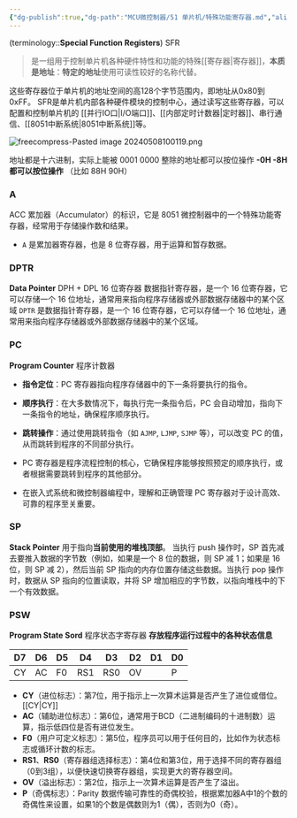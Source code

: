 ```yaml
---
{"dg-publish":true,"dg-path":"MCU微控制器/51 单片机/特殊功能寄存器.md","aliases":["SFR"],"permalink":"/MCU微控制器/51 单片机/特殊功能寄存器/","dgPassFrontmatter":true,"noteIcon":"","created":"2024-05-21T15:20:28.475+08:00","updated":"2025-08-28T21:53:13.514+08:00"}
---
```



(terminology::**Special Function Registers**)  SFR
> 是一组用于控制单片机各种硬件特性和功能的特殊[[寄存器\|寄存器]]，**本质是地址**：**特定的地址**使用可读性较好的名称代替。

这些寄存器位于单片机的地址空间的高128个字节范围内，即地址从0x80到0xFF。
SFR是单片机内部各种硬件模块的控制中心，通过读写这些寄存器，可以配置和控制单片机的 [[并行IO口\|I/O端口]]、[[内部定时计数器\|定时器]]、串行通信、[[8051中断系统\|8051中断系统]]等。

![freecompress-Pasted image 20240508100119.png](/img/user/Functional%20files/Photo%20Resources/freecompress-Pasted%20image%2020240508100119.png)


地址都是十六进制，实际上能被 0001 0000 整除的地址都可以按位操作
**-0H  -8H  都可以按位操作**  （比如 88H 90H）
### A
ACC
累加器（Accumulator）的标识，它是 8051 微控制器中的一个特殊功能寄存器，经常用于存储操作数和结果。
- `A` 是累加器寄存器，也是 8 位寄存器，用于运算和暂存数据。
### DPTR  
**Data Pointer**
DPH + DPL   16 位寄存器
数据指针寄存器，是一个 16 位寄存器，它可以存储一个 16 位地址，通常用来指向程序存储器或外部数据存储器中的某个区域
`DPTR` 是数据指针寄存器，是一个 16 位寄存器，它可以存储一个 16 位地址，通常用来指向程序存储器或外部数据存储器中的某个区域。

### PC 
**Program Counter**     程序计数器
- **指令定位**：PC 寄存器指向程序存储器中的下一条将要执行的指令。
- **顺序执行**：在大多数情况下，每执行完一条指令后，PC 会自动增加，指向下一条指令的地址，确保程序顺序执行。
- **跳转操作**：通过使用跳转指令（如 `AJMP`, `LJMP`, `SJMP` 等），可以改变 PC 的值，从而跳转到程序的不同部分执行。

- PC 寄存器是程序流程控制的核心，它确保程序能够按照预定的顺序执行，或者根据需要跳转到程序的其他部分。
- 在嵌入式系统和微控制器编程中，理解和正确管理 PC 寄存器对于设计高效、可靠的程序至关重要。
### SP
**Stack Pointer**   用于指向**当前使用的堆栈顶部**。
当执行 push 操作时，SP 首先减去要推入数据的字节数（例如，如果是一个 8 位的数据，则 SP 减 1；如果是 16 位，则 SP 减 2），然后当前 SP 指向的内存位置存储这些数据。当执行 pop 操作时，数据从 SP 指向的位置读取，并将 SP 增加相应的字节数，以指向堆栈中的下一个有效数据。
### PSW
**Program State Sord** 程序状态字寄存器
**存放程序运行过程中的各种状态信息**


| D7  | D6  | D5  | D4  | D3  | D2  | D1  | D0  |
| --- | --- | --- | --- | --- | --- | --- | --- |
| CY  | AC  | F0  | RS1 | RS0 | OV  |     | P   |

- **CY**（进位标志）：第7位，用于指示上一次算术运算是否产生了进位或借位。 [[CY\|CY]]
- **AC**（辅助进位标志）：第6位，通常用于BCD（二进制编码的十进制数）运算，指示低四位是否有进位发生。
- **F0**（用户可定义标志）：第5位，程序员可以用于任何目的，比如作为状态标志或循环计数的标志。
- **RS1**、**RS0**（寄存器组选择标志）：第4位和第3位，用于选择不同的寄存器组（0到3组），以便快速切换寄存器组，实现更大的寄存器空间。
- **OV**（溢出标志）：第2位，指示上一次算术运算是否产生了溢出。
- **P**（奇偶标志）：Parity
	数据传输可靠性的奇偶校验，根据累加器A中1的个数的奇偶性来设置，如果1的个数是偶数则为1（偶），否则为0（奇）。
